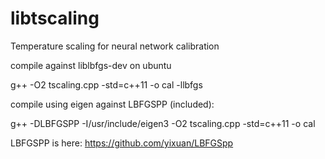 # libtscaling
Temperature scaling for neural network calibration

compile against liblbfgs-dev on ubuntu

 g++   -O2 tscaling.cpp -std=c++11 -o cal -llbfgs


compile using eigen against LBFGSPP (included):

g++  -DLBFGSPP -I/usr/include/eigen3  -O2 tscaling.cpp -std=c++11 -o cal 


LBFGSPP is here: https://github.com/yixuan/LBFGSpp
